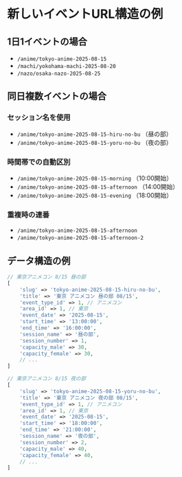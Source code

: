 # 新しいイベントURL構造の例

## 1日1イベントの場合
- `/anime/tokyo-anime-2025-08-15`
- `/machi/yokohama-machi-2025-08-20`
- `/nazo/osaka-nazo-2025-08-25`

## 同日複数イベントの場合

### セッション名を使用
- `/anime/tokyo-anime-2025-08-15-hiru-no-bu` （昼の部）
- `/anime/tokyo-anime-2025-08-15-yoru-no-bu` （夜の部）

### 時間帯での自動区別
- `/anime/tokyo-anime-2025-08-15-morning` （10:00開始）
- `/anime/tokyo-anime-2025-08-15-afternoon` （14:00開始）
- `/anime/tokyo-anime-2025-08-15-evening` （18:00開始）

### 重複時の連番
- `/anime/tokyo-anime-2025-08-15-afternoon`
- `/anime/tokyo-anime-2025-08-15-afternoon-2`

## データ構造の例

```php
// 東京アニメコン 8/15 昼の部
[
    'slug' => 'tokyo-anime-2025-08-15-hiru-no-bu',
    'title' => '東京 アニメコン 昼の部 08/15',
    'event_type_id' => 1, // アニメコン
    'area_id' => 1, // 東京
    'event_date' => '2025-08-15',
    'start_time' => '13:00:00',
    'end_time' => '16:00:00',
    'session_name' => '昼の部',
    'session_number' => 1,
    'capacity_male' => 30,
    'capacity_female' => 30,
    // ...
]

// 東京アニメコン 8/15 夜の部
[
    'slug' => 'tokyo-anime-2025-08-15-yoru-no-bu',
    'title' => '東京 アニメコン 夜の部 08/15',
    'event_type_id' => 1, // アニメコン
    'area_id' => 1, // 東京
    'event_date' => '2025-08-15',
    'start_time' => '18:00:00',
    'end_time' => '21:00:00',
    'session_name' => '夜の部',
    'session_number' => 2,
    'capacity_male' => 40,
    'capacity_female' => 40,
    // ...
]
```